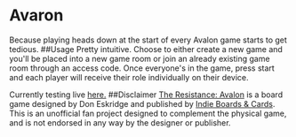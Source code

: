 # Avaron
Because playing heads down at the start of every Avalon game starts to get tedious.
##Usage
Pretty intuitive. Choose to either create a new game and you'll be placed into a new game room or join an already existing game room through an access code. Once everyone's in the game, press start and each player will receive their role individually on their device.

Currently testing live [here.](https://lawrencexie.pythonanywhere.com/avaron/)
##Disclaimer
[The Resistance: Avalon](http://www.indieboardsandcards.com/resistance.php) is a board game designed by Don Eskridge and published by [Indie Boards & Cards](http://www.indieboardsandcards.com/). This is an unofficial fan project designed to complement the physical game, and is not endorsed in any way by the designer or publisher.